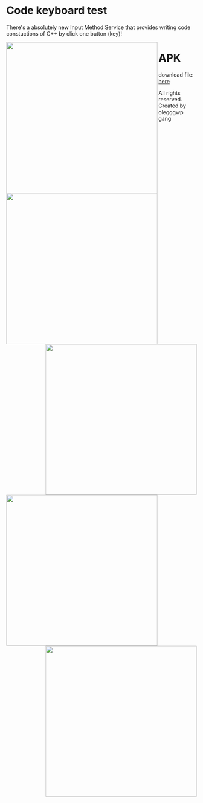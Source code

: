 # Code keyboard test
There's a absolutely new Input Method Service that provides writing code constuctions of C++ by click one button (key)!

<a href="url"><img src="https://user-images.githubusercontent.com/71989490/124632669-3839d000-de8d-11eb-83a7-a08b62cd21af.jpg" align="left" width="400" ></a>
<a href="url"><img src="https://user-images.githubusercontent.com/71989490/124632471-0b85b880-de8d-11eb-8182-54fac1a2bb71.jpg" align="left"  width="400" ></a>
<a href="url"><img src="https://user-images.githubusercontent.com/71989490/124632477-0c1e4f00-de8d-11eb-92d5-01ddcc3ee2cb.jpg" align="right"  width="400" ></a>
<a href="url"><img src="https://user-images.githubusercontent.com/71989490/124632485-0d4f7c00-de8d-11eb-9c4b-fe493847977a.jpg" align="left"  width="400" ></a>
<a href="url"><img src="https://user-images.githubusercontent.com/71989490/124632489-0de81280-de8d-11eb-99ac-71c7e96cd2e5.jpg" align="right"  width="400" ></a>


# APK
download file:
[here](https://github.com/olegggwp/code_keyboard_test/raw/master/app-debug.apk)

All rights reserved.
Created by olegggwp gang

